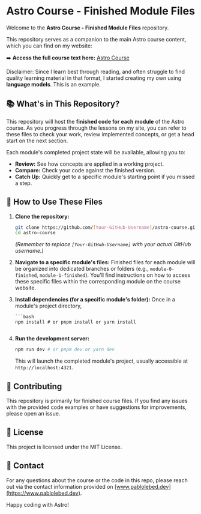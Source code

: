 # Astro Course - Finished Module Files

Welcome to the **Astro Course - Finished Module Files** repository.

This repository serves as a companion to the main Astro course content, which you can find on my website:

➡️ **Access the full course text here:** [Astro Course](https://www.pablolebed.dev/resources/courses/astro/astro/)

Disclaimer: Since I learn best through reading, and often struggle to find quality learning material in that format, I started creating my own using **language models**. This is an example.

## 📚 What's in This Repository?

This repository will host the **finished code for each module** of the Astro course. As you progress through the lessons on my site, you can refer to these files to check your work, review implemented concepts, or get a head start on the next section.

Each module's completed project state will be available, allowing you to:

- **Review:** See how concepts are applied in a working project.
- **Compare:** Check your code against the finished version.
- **Catch Up:** Quickly get to a specific module's starting point if you missed a step.

## 🚀 How to Use These Files

1.  **Clone the repository:**

    ```bash
    git clone https://github.com/[Your-GitHub-Username]/astro-course.git
    cd astro-course
    ```

    _(Remember to replace `[Your-GitHub-Username]` with your actual GitHub username.)_

2.  **Navigate to a specific module's files:**
    Finished files for each module will be organized into dedicated branches or folders (e.g., `module-0-finished`, `module-1-finished`). You'll find instructions on how to access these specific files within the corresponding module on the course website.

3.  **Install dependencies (for a specific module's folder):**
    Once in a module's project directory,

        ```bash
        npm install # or pnpm install or yarn install

    ```

    ```

4.  **Run the development server:**

    ```bash
    npm run dev # or pnpm dev or yarn dev
    ```

    This will launch the completed module's project, usually accessible at `http://localhost:4321`.

## 🤝 Contributing

This repository is primarily for finished course files. If you find any issues with the provided code examples or have suggestions for improvements, please open an issue.

## 📄 License

This project is licensed under the MIT License.

## 📧 Contact

For any questions about the course or the code in this repo, please reach out via the contact information provided on [www.pablolebed.dev](https://www.pablolebed.dev).

Happy coding with Astro!
